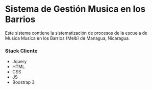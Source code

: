 # Sistema de Gestión Musica en los Barrios

Este sistema contiene la sistematización de procesos de la escuela de Musica Musica en los Barrios (Melb) de Managua, Nicaragua.

### Stack Cliente

- Jquery
- HTML
- CSS
- JS
- Boostrap 3
